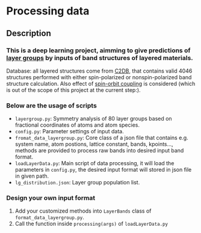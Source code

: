 # Processing data
## Description 
### This is a deep learning project, aimming to give predictions of [layer groups](https://en.wikipedia.org/wiki/Layer_group) by inputs of band structures of layered materials. 

Database: all layered structures come from [C2DB](https://cmr.fysik.dtu.dk/c2db/c2db.html), that contains valid 4046 structures performed with either spin-polarized or 
nonspin-polarized band structure calculation. Also effect of [spin-orbit coupling](https://en.wikipedia.org/wiki/Spin%E2%80%93orbit_interaction) is considered 
(which is out of the scope of this project at the current step:).

### Below are the usage of scripts

- `layergroup.py`: Symmetry analysis of 80 layer groups based on fractional coordinates of atoms and atom species.
- `config.py`: Parameter settings of input data.
- `fromat_data_layergroup.py`: Core class of a json file that contains e.g. system name, atom postions, lattice constant, bands, kpoints..., methods are provided to process raw bands 
into desired input band format.
- `loadLayerData.py`: Main script of data processing, it will load the parameters in `config.py`, the desired input format will stored in json file in given path.
- `lg_distribution.json`: Layer group population list.

### Design your own input format
1. Add your customized methods into `LayerBands` class of `format_data_layergroup.py`.
2. Call the function inside `processing(args)` of `loadLayerData.py`


